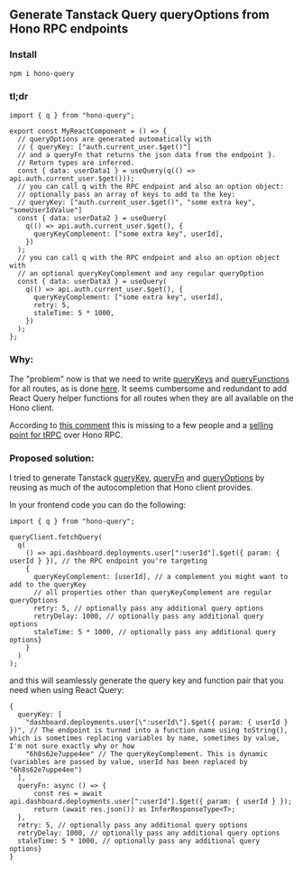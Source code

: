 ## Generate Tanstack Query queryOptions from Hono RPC endpoints

### Install

```sh
npm i hono-query
```

### tl;dr

```tsx
import { q } from "hono-query";

export const MyReactComponent = () => {
  // queryOptions are generated automatically with
  // { queryKey: ["auth.current_user.$get()"]
  // and a queryFn that returns the json data from the endpoint }.
  // Return types are inferred.
  const { data: userData1 } = useQuery(q(() => api.auth.current_user.$get()));
  // you can call q with the RPC endpoint and also an option object:
  // optionally pass an array of keys to add to the key:
  // queryKey: ["auth.current_user.$get()", "some extra key", "someUserIdValue"]
  const { data: userData2 } = useQuery(
    q(() => api.auth.current_user.$get(), {
      queryKeyComplement: ["some extra key", userId],
    })
  );
  // you can call q with the RPC endpoint and also an option object with
  // an optional queryKeyComplement and any regular queryOption
  const { data: userData3 } = useQuery(
    q(() => api.auth.current_user.$get(), {
      queryKeyComplement: ["some extra key", userId],
      retry: 5,
      staleTime: 5 * 1000,
    })
  );
};
```

### Why:

The "problem" now is that we need to write [queryKeys](https://tanstack.com/query/v5/docs/framework/react/guides/query-keys) and [queryFunctions](https://tanstack.com/query/v5/docs/framework/react/guides/query-functions) for all routes, as is done [here](https://github.com/betterstack-community/betternews-hono-tanstack/blob/main/frontend/src/lib/api.ts). It seems cumbersome and redundant to add React Query helper functions for all routes when they are all available on the Hono client.

According to [this comment](https://github.com/honojs/hono/issues/727#issuecomment-1378814366) this is missing to a few people and a [selling point for tRPC](https://trpc.io/docs/client/react) over Hono RPC.

### Proposed solution:

I tried to generate Tanstack [queryKey](https://tanstack.com/query/v5/docs/framework/react/guides/query-keys), [queryFn](https://tanstack.com/query/v5/docs/framework/react/guides/query-functions) and [queryOptions](https://tanstack.com/query/v5/docs/framework/react/guides/query-options) by reusing as much of the autocompletion that Hono client provides.

In your frontend code you can do the following:

```tsx
import { q } from "hono-query";

queryClient.fetchQuery(
  q(
    () => api.dashboard.deployments.user[":userId"].$get({ param: { userId } }), // the RPC endpoint you're targeting
    {
      queryKeyComplement: [userId], // a complement you might want to add to the queryKey
      // all properties other than queryKeyComplement are regular queryOptions
      retry: 5, // optionally pass any additional query options
      retryDelay: 1000, // optionally pass any additional query options
      staleTime: 5 * 1000, // optionally pass any additional query options}
    }
  )
);
```

and this will seamlessly generate the query key and function pair that you need when using React Query:

```tsx
{
  queryKey: [
    "dashboard.deployments.user[\":userId\"].$get({ param: { userId } })", // The endpoint is turned into a function name using toString(), which is sometimes replacing variables by name, sometimes by value, I'm not sure exactly why or how
    "6h8s62e7uppe4ee" // The queryKeyComplement. This is dynamic (variables are passed by value, userId has been replaced by "6h8s62e7uppe4ee")
  ],
  queryFn: async () => {
      const res = await api.dashboard.deployments.user[":userId"].$get({ param: { userId } });
      return (await res.json()) as InferResponseType<T>;
  },
  retry: 5, // optionally pass any additional query options
  retryDelay: 1000, // optionally pass any additional query options
  staleTime: 5 * 1000, // optionally pass any additional query options}
}
```
